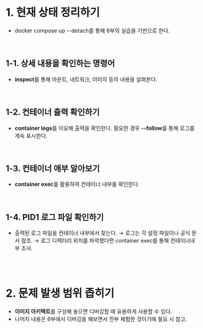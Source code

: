 <h1>1. 현재 상태 정리하기</h1>
<ul>
  <li>
    <storng>docker compose up --detach</storng>를 통해 <storng>6부의 실습</storng>을 기반으로 한다.
  </li>
</ul>

<br>

<h2>1-1. 상세 내용을 확인하는 명령어</h2>
<ul>
  <li>
    <strong>inspect</strong>를 통해 마운트, 네트워크, 이미지 등의 내용을 살펴본다.
  </li>
</ul>

<br>

<h2>1-2. 컨테이너 출력 확인하기</h2>
<ul>
  <li>
    <strong>container logs</strong>를 이요해 출력을 확인한다. 필요한 경우 <strong>--follow</strong>를 통해 로그를 계속 표시한다.
  </li>
</ul>

<br>

<h2>1-3. 컨테이너 애부 알아보기</h2>
<ul>
  <li>
    <strong>container exec</strong>를 활용하여 컨테이너 내부를 확인한다.
  </li>
</ul>

<br>

<h2>1-4. PID1 로그 파일 확인하기</h2>
<ul>
  <li>
    출력된 로그 파일을 컨테이너 내부에서 찾는다. → 로그는 각 설정 파일이나 공식 문서 참조. → 로그 디렉터리 위치를 파악했다면 container exec를 통해 컨테이너내부 조사.
  </li>
</ul>

<br><br>

<h1>2. 문제 발생 범위 좁히기</h1>
<ul>
  <li>
    <strong>이미지 아키텍트</strong>를 구성해 놓으면 디버깅할 때 유용하게 사용할 수 있다.
  </li>
  <li>
    나머지 내용은 6부에서 디버깅을 해보면서 전부 체험한 것이기에 필요 시 참고.
  </li>
</ul>